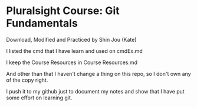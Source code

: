 # Pluralsight Course: Git Fundamentals

Download, Modified and Practiced by Shin Jou (Kate)


I listed the cmd that I have learn and used on cmdEx.md


I keep the Course Resources in Course Resources.md


And other than that I haven't change a thing on this repo, so I don't own any of the copy right.


I push it to my github just to document my notes and show that I have put some effort on learning git.

